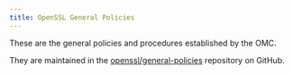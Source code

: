 ```yaml
---
title: OpenSSL General Policies
---
```

These are the general policies and procedures established by the OMC.

<p>
    <ul>
        <!--#include virtual="index.inc" -->
    </ul>
</p>

They are maintained in the [openssl/general-policies] repository on GitHub.


[openssl/general-policies]: https://github.com/openssl/general-policies
